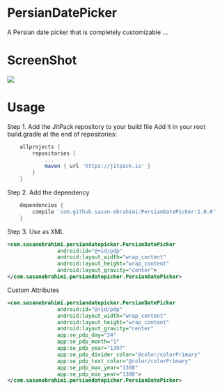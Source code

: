 # PersianDatePicker

A Persian date picker that is completely customizable ...

# ScreenShot

![](http://s9.picofile.com/file/8311417518/SEPersianDatePicker.png)

# Usage

Step 1. Add the JitPack repository to your build file
Add it in your root build.gradle at the end of repositories:

```gradle
	allprojects {
		repositories {
			...
			maven { url 'https://jitpack.io' }
		}
	}
```
Step 2. Add the dependency

```gradle
	dependencies {
		compile 'com.github.sasan-ebrahimi:PersianDatePicker:1.0.0'
	}
```

Step 3. Use as XML

```xml
<com.sasanebrahimi.persiandatepicker.PersianDatePicker
                android:id="@+id/pdp"
                android:layout_width="wrap_content"
                android:layout_height="wrap_content"
                android:layout_gravity="center">
</com.sasanebrahimi.persiandatepicker.PersianDatePicker>
```

Custom Attributes

```xml
<com.sasanebrahimi.persiandatepicker.PersianDatePicker
                android:id="@+id/pdp"
                android:layout_width="wrap_content"
                android:layout_height="wrap_content"
                android:layout_gravity="center"
                app:se_pdp_day="24"
                app:se_pdp_month="1"
                app:se_pdp_year="1397"
                app:se_pdp_divider_color="@color/colorPrimary"
                app:se_pdp_text_color="@color/colorPrimary"
                app:se_pdp_max_year="1398"
                app:se_pdp_min_year="1380">
</com.sasanebrahimi.persiandatepicker.PersianDatePicker>
```

